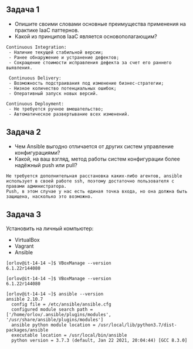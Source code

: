 
## Задача 1

- Опишите своими словами основные преимущества применения на практике IaaC паттернов.
- Какой из принципов IaaC является основополагающим?

```
Continuous Integration:
 - Наличие текущей стабильной версии;
 - Ранее обнаружение и устранение дефектов;
 - Сокращение стоимости исправления дефекта за счет его раннего выявления.

 Continuous Delivery:
 - Возможность подстраивания под изменение бизнес-стратегии;
 - Низкое количество потенциальных ошибок;
 - Оперативный запуск новых версий.

Continuous Deployment:
 - Не требуется ручное вмешательство;
 - Автоматическое развертывание всех изменений.
```

## Задача 2

- Чем Ansible выгодно отличается от других систем управление конфигурациями?
- Какой, на ваш взгляд, метод работы систем конфигурации более надёжный push или pull?

```
Не требуется дополнительная расстановка каких-либо агентов, ansible использует в своей работе ssh, поэтому достаточно пользователя с правами администратора.
Push, в этом случае у нас есть единая точка входа, но она должна быть защищена, насколько это возможно.
```

## Задача 3

Установить на личный компьютер:

- VirtualBox
- Vagrant
- Ansible

```
[orlov@it-14-14 ~]$ VBoxManage --version
6.1.22r144080

[orlov@it-14-14 ~]$ VBoxManage --version
6.1.22r144080

[orlov@it-14-14 ~]$ ansible --version
ansible 2.10.7
  config file = /etc/ansible/ansible.cfg
  configured module search path = ['/home/orlov/.ansible/plugins/modules', '/usr/share/ansible/plugins/modules']
  ansible python module location = /usr/local/lib/python3.7/dist-packages/ansible
  executable location = /usr/local/bin/ansible
  python version = 3.7.3 (default, Jan 22 2021, 20:04:44) [GCC 8.3.0]
```
